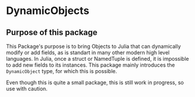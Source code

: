 # DynamicObjects

## Purpose of this package

This Package's purpose is to bring Objects to Julia that can dynamically modify or add fields, as is standart in many other modern high level languages. In Julia, once a struct or NamedTuple is defined, it is impossible to add new fields to its instances. This package mainly introduces the `DynamicObject` type, for which this is possible.


Even though this is quite a small package, this is still work in progress, so use with caution.


